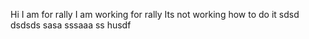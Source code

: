 Hi I am for rally
I am working for rally
Its not working
how to do it
sdsd
dsdsds
sasa
sssaaa
ss
husdf
